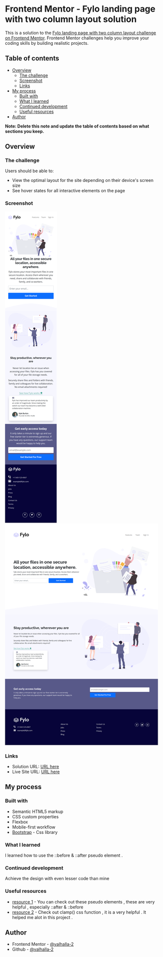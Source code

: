 # Frontend Mentor - Fylo landing page with two column layout solution

This is a solution to the [Fylo landing page with two column layout challenge on Frontend Mentor](https://www.frontendmentor.io/challenges/fylo-landing-page-with-two-column-layout-5ca5ef041e82137ec91a50f5). Frontend Mentor challenges help you improve your coding skills by building realistic projects. 

## Table of contents

- [Overview](#overview)
  - [The challenge](#the-challenge)
  - [Screenshot](#screenshot)
  - [Links](#links)
- [My process](#my-process)
  - [Built with](#built-with)
  - [What I learned](#what-i-learned)
  - [Continued development](#continued-development)
  - [Useful resources](#useful-resources)
- [Author](#author)

**Note: Delete this note and update the table of contents based on what sections you keep.**

## Overview

### The challenge

Users should be able to:

- View the optimal layout for the site depending on their device's screen size
- See hover states for all interactive elements on the page

### Screenshot

![](./screenshot-mobile.png)
![](./screenshot-desktop.png)


### Links

- Solution URL: [URL here](https://github.com/Valhalla-2/fylo-landing-page-layout)
- Live Site URL: [URL here](https://fylo-landing-page-challange.netlify.app/)

## My process

### Built with

- Semantic HTML5 markup
- CSS custom properties
- Flexbox
- Mobile-first workflow
- [Bootstrap](https://getbootstrap.com/) - Css library


### What I learned

I learned how to use the ::before & ::after pseudo element .

### Continued development

Achieve the design with even lesser code than mine

### Useful resources

- [resource 1](https://devdocs.io/css/pseudo-elements) - You can check out these pseudo elements , these are very helpful , especially ::after & ::before
- [resource 2](https://developer.mozilla.org/en-US/docs/Web/CSS/clamp) - Check out clamp() css function , it is a very helpful . It helped me alot in this project .



## Author

- Frontend Mentor - [@valhalla-2](https://www.frontendmentor.io/profile/Valhalla-2)
- Github - [@valhalla-2](https://github.com/Valhalla-2)

